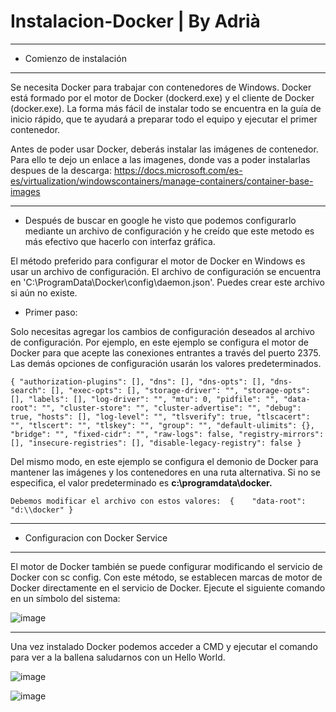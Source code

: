 # Instalacion-Docker  |  By Adrià 

___
- Comienzo de instalación
___

Se necesita Docker para trabajar con contenedores de Windows. Docker está formado por el motor de Docker (dockerd.exe) y el cliente de Docker (docker.exe). La forma más fácil de instalar todo se encuentra en la guía de inicio rápido, que te ayudará a preparar todo el equipo y ejecutar el primer contenedor.


Antes de poder usar Docker, deberás instalar las imágenes de contenedor. Para ello te dejo un enlace a las imagenes, donde vas a poder instalarlas despues de la descarga: https://docs.microsoft.com/es-es/virtualization/windowscontainers/manage-containers/container-base-images

___

- Después de buscar en google he visto que podemos configurarlo mediante un archivo de configuración y he creído que este metodo es más efectivo que hacerlo con interfaz gráfica.

El método preferido para configurar el motor de Docker en Windows es usar un archivo de configuración. El archivo de configuración se encuentra en 'C:\ProgramData\Docker\config\daemon.json'. Puedes crear este archivo si aún no existe.

- Primer paso:

Solo necesitas agregar los cambios de configuración deseados al archivo de configuración. Por ejemplo, en este ejemplo se configura el motor de Docker para que acepte las conexiones entrantes a través del puerto 2375. Las demás opciones de configuración usarán los valores predeterminados.

`{
    "authorization-plugins": [],
    "dns": [],
    "dns-opts": [],
    "dns-search": [],
    "exec-opts": [],
    "storage-driver": "",
    "storage-opts": [],
    "labels": [],
    "log-driver": "",
    "mtu": 0,
    "pidfile": "",
    "data-root": "",
    "cluster-store": "",
    "cluster-advertise": "",
    "debug": true,
    "hosts": [],
    "log-level": "",
    "tlsverify": true,
    "tlscacert": "",
    "tlscert": "",
    "tlskey": "",
    "group": "",
    "default-ulimits": {},
    "bridge": "",
    "fixed-cidr": "",
    "raw-logs": false,
    "registry-mirrors": [],
    "insecure-registries": [],
    "disable-legacy-registry": false
}`

Del mismo modo, en este ejemplo se configura el demonio de Docker para mantener las imágenes y los contenedores en una ruta alternativa. Si no se especifica, el valor predeterminado es **c:\programdata\docker.**

`Debemos modificar el archivo con estos valores: 
{   
    "data-root": "d:\\docker"
}`

___
- Configuracion con Docker Service
___

El motor de Docker también se puede configurar modificando el servicio de Docker con sc config. Con este método, se establecen marcas de motor de Docker directamente en el servicio de Docker. Ejecute el siguiente comando en un símbolo del sistema:

![image](https://user-images.githubusercontent.com/98842240/168109371-84eb6c35-87af-462a-95c3-04f120b4366d.png)

___

Una vez instalado Docker podemos acceder a CMD y ejecutar el comando para ver a la ballena saludarnos con un Hello World.

![image](https://user-images.githubusercontent.com/98842240/167869185-849f1bf4-c9bd-4dee-9463-210de9f49e7c.png)


![image](https://user-images.githubusercontent.com/98842240/167874761-368c8ea9-6aaa-4ff5-8866-07412d3d1017.png)

